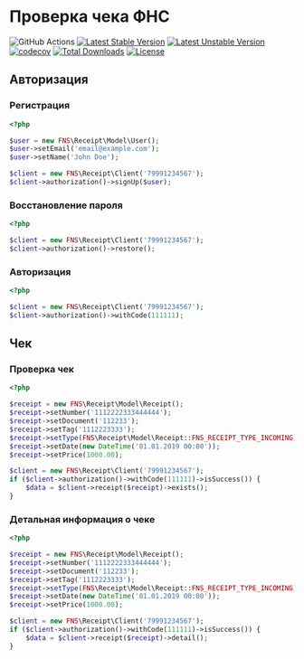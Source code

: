 # Проверка чека ФНС

![GitHub Actions](https://github.com/saundefined/fns-receipt-sdk/workflows/Testing%20with%20PHPUnit/badge.svg)
[![Latest Stable Version](https://poser.pugx.org/saundefined/fns-receipt/v/stable)](https://packagist.org/packages/saundefined/fns-receipt)
[![Latest Unstable Version](https://poser.pugx.org/saundefined/fns-receipt/v/unstable)](https://packagist.org/packages/saundefined/fns-receipt)
[![codecov](https://codecov.io/gh/saundefined/fns-receipt-sdk/branch/master/graph/badge.svg)](https://codecov.io/gh/saundefined/fns-receipt-sdk)
[![Total Downloads](https://poser.pugx.org/saundefined/fns-receipt/downloads)](https://packagist.org/packages/saundefined/fns-receipt)
[![License](https://poser.pugx.org/saundefined/fns-receipt/license)](https://packagist.org/packages/saundefined/fns-receipt)

## Авторизация

### Регистрация
```php
<?php

$user = new FNS\Receipt\Model\User();
$user->setEmail('email@example.com');
$user->setName('John Doe');

$client = new FNS\Receipt\Client('79991234567');
$client->authorization()->signUp($user);
```

### Восстановление пароля
```php
<?php

$client = new FNS\Receipt\Client('79991234567');
$client->authorization()->restore();
```

### Авторизация
```php
<?php

$client = new FNS\Receipt\Client('79991234567');
$client->authorization()->withCode(111111);
```

## Чек

### Проверка чек
```php
<?php

$receipt = new FNS\Receipt\Model\Receipt();
$receipt->setNumber('1112222333444444');
$receipt->setDocument('112233');
$receipt->setTag('1112223333');
$receipt->setType(FNS\Receipt\Model\Receipt::FNS_RECEIPT_TYPE_INCOMING);
$receipt->setDate(new DateTime('01.01.2019 00:00'));
$receipt->setPrice(1000.00);

$client = new FNS\Receipt\Client('79991234567');
if ($client->authorization()->withCode(111111)->isSuccess()) {
    $data = $client->receipt($receipt)->exists();
}
``` 

### Детальная информация о чеке
```php
<?php

$receipt = new FNS\Receipt\Model\Receipt();
$receipt->setNumber('1112222333444444');
$receipt->setDocument('112233');
$receipt->setTag('1112223333');
$receipt->setType(FNS\Receipt\Model\Receipt::FNS_RECEIPT_TYPE_INCOMING);
$receipt->setDate(new DateTime('01.01.2019 00:00'));
$receipt->setPrice(1000.00);

$client = new FNS\Receipt\Client('79991234567');
if ($client->authorization()->withCode(111111)->isSuccess()) {
    $data = $client->receipt($receipt)->detail();
}
``` 
